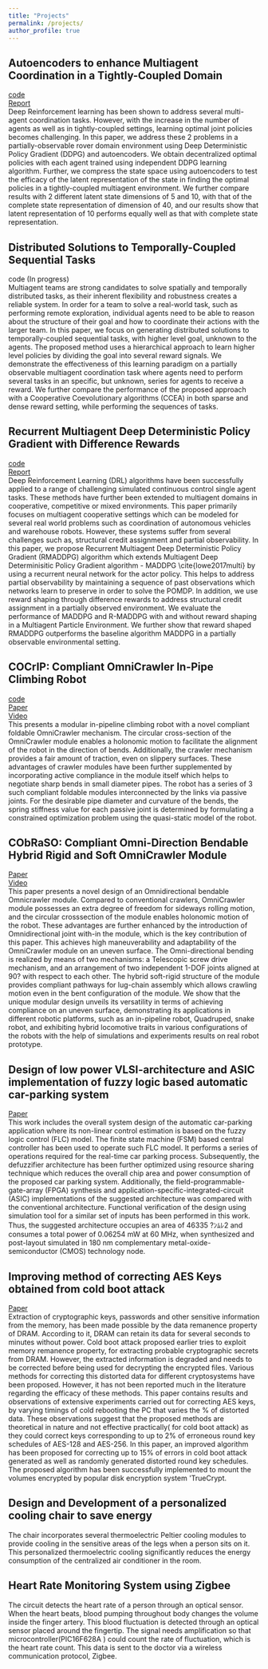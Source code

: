 ```yaml
---
title: "Projects"
permalink: /projects/
author_profile: true
---
```


## Autoencoders to enhance Multiagent Coordination in a Tightly-Coupled Domain
[code](https://github.com/EnnaSachdeva/D_VAE)<br />
[Report](https://github.com/EnnaSachdeva/D_VAE/blob/master/Project_report.pdf)<br />
Deep Reinforcement learning has been shown to address several multi-agent coordination tasks. However, with the increase in the number of agents as well as in tightly-coupled settings, learning optimal joint policies becomes challenging. In this paper, we address these 2 problems in a partially-observable rover domain environment using Deep Deterministic Policy Gradient (DDPG) and autoencoders. We obtain decentralized optimal policies with each agent trained using independent DDPG learning algorithm. Further, we compress the state space using autoencoders to test the efficacy of the latent representation of the state in finding the optimal policies in a tightly-coupled multiagent environment. We further compare  results with 2 different latent state dimensions of 5 and 10, with that of the complete state representation of dimension of 40, and our results show that latent representation of 10 performs equally well as that with complete state representation.

## Distributed Solutions to Temporally-Coupled Sequential Tasks
code (In progress)<br />
Multiagent teams are strong candidates to solve spatially and temporally distributed tasks, as their inherent flexibility and robustness creates a reliable system. In order for a team to solve a real-world task, such as performing remote exploration, individual agents need to be able to reason about the structure of their goal and how to coordinate their actions with the larger team. In this paper, we focus on generating distributed solutions to temporally-coupled sequential tasks, with higher level goal, unknown to the agents. The proposed method uses a hierarchical approach to learn higher level policies by dividing the goal into several reward signals. We demonstrate the effectiveness of this learning paradigm on a partially observable multiagent coordination task where agents need to perform several tasks in an specific, but unknown, series for agents to receive a reward. We further compare the performance of the proposed approach with a Cooperative Coevolutionary algorithms (CCEA) in both sparse and dense reward setting, while performing the sequences of tasks.
    
## Recurrent Multiagent Deep Deterministic Policy Gradient with Difference Rewards
[code](https://github.com/EnnaSachdeva/Recurrent-Multiagent-Deep-Deterministic-Policy-Gradient-with-Difference-Rewards)<br />
[Report](https://github.com/EnnaSachdeva/Recurrent-Multiagent-Deep-Deterministic-Policy-Gradient-with-Difference-Rewards/blob/master/Autonomous_Agents_Project.pdf)<br />
Deep Reinforcement Learning (DRL) algorithms have been successfully applied to a range of challenging simulated continuous control single agent tasks. These methods have further been extended to multiagent domains in cooperative, competitive or mixed environments. This paper primarily focuses on multiagent cooperative settings which can be modeled for several real world problems such as coordination of autonomous vehicles and warehouse robots. However, these systems suffer from several challenges such as, structural credit assignment and partial observability. In this paper, we propose Recurrent Multiagent Deep Deterministic Policy Gradient (RMADDPG) algorithm which extends Multiagent Deep Determinisitic Policy Gradient algorithm - MADDPG \cite{lowe2017multi} by using a recurrent neural network for the actor policy. This helps to address partial observability by maintaining a sequence of past observations which networks learn to preserve in order to solve the POMDP. In addition, we use reward shaping through difference rewards to address structural credit assignment in a partially observed environment. We evaluate the performance of MADDPG and R-MADDPG with and without reward shaping in a Multiagent Particle Environment. We further show that reward shaped RMADDPG outperforms the baseline algorithm MADDPG in a partially observable environmental setting.

## COCrIP: Compliant OmniCrawler In-Pipe Climbing Robot
[code](https://github.com/EnnaSachdeva/IROS-2017-COCrIP-Optimization)<br />
[Paper](https://ieeexplore.ieee.org/document/8206446)<br />
[Video](https://www.youtube.com/watch?v=Esd47RzzpOU)<br />
This presents a modular in-pipeline climbing robot with a novel compliant foldable OmniCrawler mechanism. The circular cross-section of the OmniCrawler module enables a holonomic motion to facilitate the alignment of the robot in the direction of bends. Additionally, the crawler mechanism provides a fair amount of traction, even on slippery surfaces. These advantages of crawler modules have been further supplemented by incorporating active compliance in the module itself which helps to negotiate sharp bends in small diameter pipes. The robot has a series of 3 such compliant foldable modules interconnected by the links via passive joints. For the desirable pipe diameter and curvature of the bends, the spring stiffness value for each passive joint is determined by formulating a constrained optimization problem using the quasi-static model of the robot.


## CObRaSO: Compliant Omni-Direction Bendable Hybrid Rigid and Soft OmniCrawler Module
[Paper](https://arxiv.org/abs/1709.10452)<br />
[Video](https://www.youtube.com/watch?v=XvvHkCk2Ns4)<br />
This paper presents a novel design of an Omnidirectional bendable Omnicrawler module. Compared to conventional crawlers, OmniCrawler module possesses an extra degree of freedom for sideways rolling motion, and the circular crosssection of the module enables holonomic motion of the robot. These advantages are further enhanced by the introduction of Omnidirectional joint with-in the module, which is the key contribution of this paper. This achieves high maneuverability and adaptability of the OmniCrawler module on an uneven surface. The Omni-directional bending is realized by means of two mechanisms: a Telescopic screw drive mechanism, and an arrangement of two independent 1-DOF joints aligned at 90? with respect to each other. The hybrid soft-rigid structure of the module provides compliant pathways for lug-chain assembly which allows crawling motion even in the bent configuration of the module. We show that the unique modular design unveils its versatility in terms of achieving compliance on an uneven surface, demonstrating its applications in different robotic platforms, such as an in-pipeline robot, Quadruped, snake robot, and exhibiting hybrid locomotive traits in various configurations of the robots with the help of simulations and experiments results on real robot prototype.

## Design of low power VLSI-architecture and ASIC implementation of fuzzy logic based automatic car-parking system
[Paper](https://ieeexplore.ieee.org/document/7839149)<br />
This work includes the overall system design of the automatic car-parking application where its non-linear control estimation is based on the fuzzy logic control (FLC) model. The finite state machine (FSM) based central controller has been used to operate such FLC model. It performs a series of operations required for the real-time car parking process.  Subsequently, the defuzzifier architecture has been further optimized using resource sharing technique which reduces the overall chip area and power consumption of the proposed car parking system. Additionally, the field-programmable-gate-array (FPGA) synthesis and application-specific-integrated-circuit (ASIC) implementations of the suggested architecture was compared with the conventional architecture. Functional verification of the design using simulation tool for a similar set of inputs has been performed in this work. Thus, the suggested architecture occupies an area of 46335 ?￰ﾝﾑﾚ2 and consumes a total power of 0.06254 mW at 60 MHz, when synthesized and post-layout simulated in 180 nm complementary metal-oxide-semiconductor (CMOS) technology node.

## Improving method of correcting AES Keys obtained from cold boot attack
[Paper](https://ieeexplore.ieee.org/document/7226024)<br />
Extraction of cryptographic keys, passwords and other sensitive information from the memory, has been made possible by the data remanence property of DRAM. According to it, DRAM can retain its data for several seconds to minutes without power. Cold boot attack proposed earlier tries to exploit memory remanence property, for extracting probable cryptographic secrets from DRAM. However, the extracted information is degraded and needs to be corrected before being used for decrypting the encrypted files. Various methods for correcting this distorted data for different cryptosystems have been proposed. However, it has not been reported much in the literature regarding the efficacy of these methods. This paper contains results and observations of extensive experiments carried out for correcting AES keys, by varying timings of cold rebooting the PC that varies the % of distorted data. These observations suggest that the proposed methods are theoretical in nature and not effective practically( for cold boot attack) as they could correct keys corresponding to up to 2% of erroneous round key schedules of AES-128 and AES-256. In this paper, an improved algorithm has been proposed for correcting up to 15% of errors in cold boot attack generated as well as randomly generated distorted round key schedules. The proposed algorithm has been successfully implemented to mount the volumes encrypted by popular disk encryption system 'TrueCrypt.


## Design and Development of a personalized cooling chair to save energy
The chair incorporates several thermoelectric Peltier cooling modules to provide cooling in the sensitive areas of the legs when a person sits on it. This personalized thermoelectric cooling significantly reduces the energy consumption of the centralized air conditioner in the room. 


## Heart Rate Monitoring System using Zigbee
The circuit detects the heart rate of a person through an optical sensor.  When the heart beats, blood pumping  throughout body changes the volume inside the finger artery. This blood fluctuation is detected through an optical sensor placed around the fingertip. The signal needs amplification so that microcontroller(PIC16F628A ) could count the rate of fluctuation, which is the heart rate count. This data is sent to the doctor via a wireless communication protocol, Zigbee.

